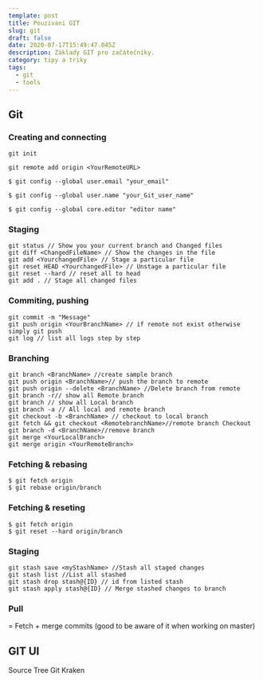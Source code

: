 ```yaml
---
template: post
title: Pouzivani GIT
slug: git
draft: false
date: 2020-07-17T15:49:47.045Z
description: Základy GIT pro začátečníky.
category: tipy a triky
tags:
  - git 
  - tools
---
```

## Git
### Creating and connecting
`git init`

`git remote add origin <YourRemoteURL>`

`$ git config --global user.email "your_email"`

`$ git config --global user.name "your_Git_user_name"`

`$ git config --global core.editor "editor name"`

### Staging 
```
git status // Show you your current branch and Changed files
git diff <ChangedFileName> // Show the changes in the file
git add <YourchangedFile> // Stage a particular file 
git reset HEAD <YourchangedFile> // Unstage a particular file
git reset --hard // reset all to head
git add . // Stage all changed files
```
### Commiting, pushing
```
git commit -m "Message"
git push origin <YourBranchName> // if remote not exist otherwise simply git push
git log // list all logs step by step
```
### Branching
```
git branch <BranchName> //create sample branch
git push origin <BranchName>// push the branch to remote
git push origin --delete <BranchName> //Delete branch from remote
git branch -r// show all Remote branch
git branch // show all Local branch
git branch -a // All local and remote branch
git checkout -b <BranchName> // checkout to local branch
git fetch && git checkout <RemotebranchName>//remote branch Checkout
git branch -d <BranchName>//remove branch 
git merge <YourLocalBranch>
git merge origin <YourRemoteBranch>
```
### Fetching & rebasing
```
$ git fetch origin
$ git rebase origin/branch
```

### Fetching & reseting
```
$ git fetch origin
$ git reset --hard origin/branch
```

### Staging
```
git stash save <myStashName> //Stash all staged changes
git stash list //List all stashed
git stash drop stash@{ID} // id from listed stash
git stash apply stash@{ID} // Merge stashed changes to branch
```

### Pull
= Fetch + merge commits (good to be aware of it when working on master)

## GIT UI
Source Tree
Git Kraken
